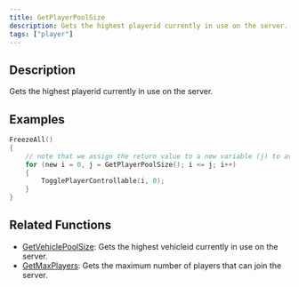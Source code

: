 ```yaml
---
title: GetPlayerPoolSize
description: Gets the highest playerid currently in use on the server.
tags: ["player"]
---
```


<VersionWarn version='SA-MP 0.3.7' />

## Description

Gets the highest playerid currently in use on the server.

## Examples

```c
FreezeAll()
{
    // note that we assign the return value to a new variable (j) to avoid calling the function with each iteration
    for (new i = 0, j = GetPlayerPoolSize(); i <= j; i++)
    {
        TogglePlayerControllable(i, 0);
    }
}
```

## Related Functions

- [GetVehiclePoolSize](GetVehiclePoolSize): Gets the highest vehicleid currently in use on the server.
- [GetMaxPlayers](GetMaxPlayers): Gets the maximum number of players that can join the server.
